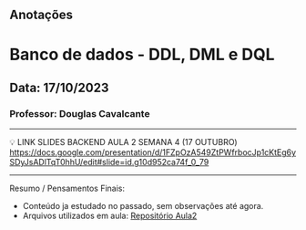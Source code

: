 ## Anotações

# Banco de dados - DDL, DML e DQL

## Data: 17/10/2023

### Professor: Douglas Cavalcante

---

💡 LINK SLIDES BACKEND AULA 2 SEMANA 4 (17 OUTUBRO)
https://docs.google.com/presentation/d/1FZpOzA549ZtPWfrbocJp1cKtEg6ySDyJsADlTqT0hhU/edit#slide=id.g10d952ca74f_0_79

---

Resumo / Pensamentos Finais:

- Conteúdo ja estudado no passado, sem observações até agora.
- Arquivos utilizados em aula: [Repositório Aula2]()
